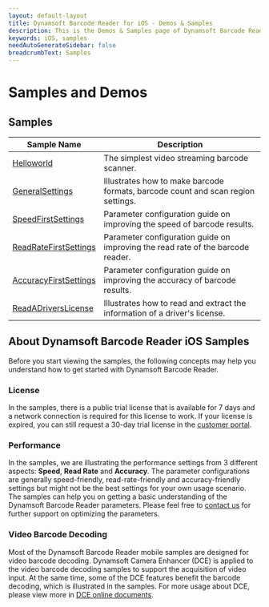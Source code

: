 ```yaml
---
layout: default-layout
title: Dynamsoft Barcode Reader for iOS - Demos & Samples
description: This is the Demos & Samples page of Dynamsoft Barcode Reader for iOS SDK.
keywords: iOS, samples
needAutoGenerateSidebar: false
breadcrumbText: Samples
---
```


# Samples and Demos

## Samples

| Sample Name | Description |
| ----------- | ----------- |
| [Helloworld](helloworld.md) | The simplest video streaming barcode scanner. |
| [GeneralSettings](general.md) | Illustrates how to make barcode formats, barcode count and scan region settings. |
| [SpeedFirstSettings](speed.md) | Parameter configuration guide on improving the speed of barcode results. |
| [ReadRateFirstSettings](read-rate.md) | Parameter configuration guide on improving the read rate of the barcode reader. |
| [AccuracyFirstSettings](accuracy.md) | Parameter configuration guide on improving the accuracy of barcode results. |
| [ReadADriversLicense](drivers-license.md) | Illustrates how to read and extract the information of a driver's license. |

## About Dynamsoft Barcode Reader iOS Samples

Before you start viewing the samples, the following concepts may help you understand how to get started with Dynamsoft Barcode Reader.

### License

In the samples, there is a public trial license that is available for 7 days and a network connection is required for this license to work. If your license is expired, you can still request a 30-day trial license in the <a href="https://www.dynamsoft.com/customer/license/trialLicense?product=dbr&utm_source=documents" target="_blank">customer portal</a>.

### Performance

In the samples, we are illustrating the performance settings from 3 different aspects: **Speed**, **Read Rate** and **Accuracy**. The parameter configurations are generally speed-friendly, read-rate-friendly and accuracy-friendly settings but might not be the best settings for your own usage scenario. The samples can help you on getting a basic understanding of the Dynamsoft Barcode Reader parameters. Please feel free to <a href="https://www.dynamsoft.com/company/contact/" target="_blank">contact us</a> for further support on optimizing the parameters.

### Video Barcode Decoding

Most of the Dynamsoft Barcode Reader mobile samples are designed for video barcode decoding. Dynamsoft Camera Enhancer (DCE) is applied to the video barcode decoding samples to support the acquisition of video input. At the same time, some of the DCE features benefit the barcode decoding, which is illustrated in the samples. For more usage about DCE, please view more in <a href="https://www.dynamsoft.com/camera-enhancer/docs/introduction/?ver=latest" target="_blank">DCE online documents</a>.
